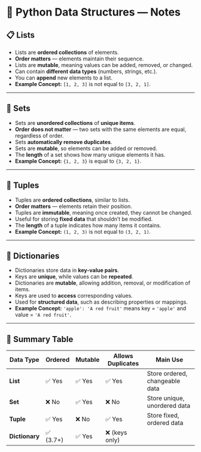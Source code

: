 # 🐍 Python Data Structures — Notes

## 📋 Lists
- Lists are **ordered collections** of elements.  
- **Order matters** — elements maintain their sequence.  
- Lists are **mutable**, meaning values can be added, removed, or changed.  
- Can contain **different data types** (numbers, strings, etc.).  
- You can **append** new elements to a list.  
- **Example Concept:** `[1, 2, 3]` is not equal to `[3, 2, 1]`.

---

## 🔢 Sets
- Sets are **unordered collections** of **unique items**.  
- **Order does not matter** — two sets with the same elements are equal, regardless of order.  
- Sets **automatically remove duplicates**.  
- Sets are **mutable**, so elements can be added or removed.  
- The **length** of a set shows how many unique elements it has.  
- **Example Concept:** `{1, 2, 3}` is equal to `{3, 2, 1}`.

---

## 🎯 Tuples
- Tuples are **ordered collections**, similar to lists.  
- **Order matters** — elements retain their position.  
- Tuples are **immutable**, meaning once created, they cannot be changed.  
- Useful for storing **fixed data** that shouldn’t be modified.  
- The **length** of a tuple indicates how many items it contains.  
- **Example Concept:** `(1, 2, 3)` is not equal to `(3, 2, 1)`.

---

## 📖 Dictionaries
- Dictionaries store data in **key-value pairs**.  
- Keys are **unique**, while values can be **repeated**.  
- Dictionaries are **mutable**, allowing addition, removal, or modification of items.  
- Keys are used to **access** corresponding values.  
- Used for **structured data**, such as describing properties or mappings.  
- **Example Concept:** `'apple': 'A red fruit'` means key = `'apple'` and value = `'A red fruit'`.

---

## 🧠 Summary Table

| Data Type     | Ordered | Mutable | Allows Duplicates | Main Use                              |
|----------------|----------|----------|-------------------|----------------------------------------|
| **List**       | ✅ Yes   | ✅ Yes   | ✅ Yes            | Store ordered, changeable data         |
| **Set**        | ❌ No    | ✅ Yes   | ❌ No             | Store unique, unordered data           |
| **Tuple**      | ✅ Yes   | ❌ No    | ✅ Yes            | Store fixed, ordered data              |
| **Dictionary** | ✅ (3.7+) | ✅ Yes  | ❌ (keys only)    |
